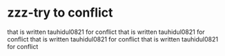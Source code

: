 # zzz-try to conflict
that is written tauhidul0821 for conflict
that is written tauhidul0821 for conflict
that is written tauhidul0821 for conflict
that is written tauhidul0821 for conflict
